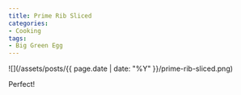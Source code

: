 ```yaml
---
title: Prime Rib Sliced
categories:
- Cooking
tags:
- Big Green Egg
---
```


![](/assets/posts/{{ page.date | date: "%Y" }}/prime-rib-sliced.png)
  



Perfect!
